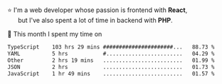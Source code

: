 ⭐ I'm a web developer whose passion is frontend with <b>React</b>,<br/>
&nbsp; &nbsp; &nbsp; but I've also spent a lot of time in backend with <b>PHP</b>.

📅 This month I spent my time on

<!--START_SECTION:waka-->

```txt
TypeScript    103 hrs 29 mins ######################...   88.73 %
YAML          5 hrs           #........................   04.29 %
Other         2 hrs 19 mins   .........................   01.99 %
JSON          2 hrs           .........................   01.73 %
JavaScript    1 hr 49 mins    .........................   01.57 %
```

<!--END_SECTION:waka-->

